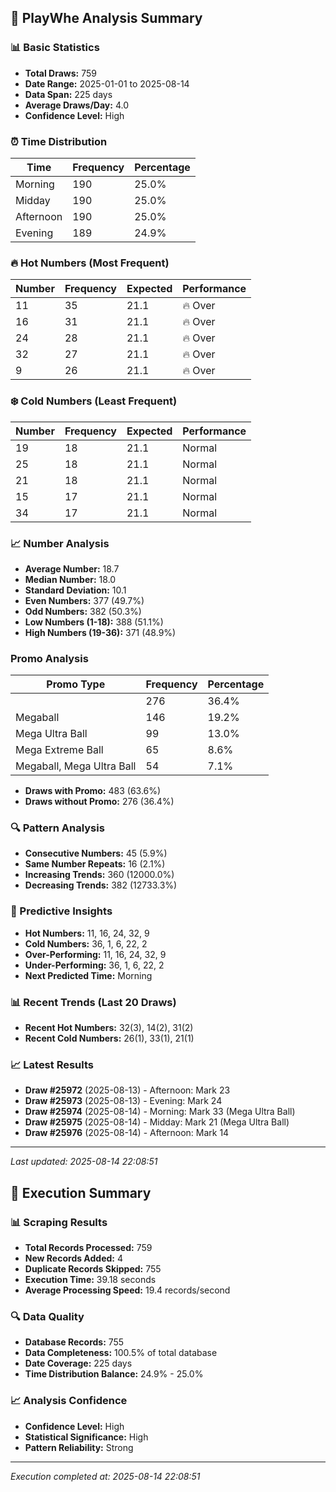 
## 🎯 PlayWhe Analysis Summary

### 📊 Basic Statistics
- **Total Draws:** 759
- **Date Range:** 2025-01-01 to 2025-08-14
- **Data Span:** 225 days
- **Average Draws/Day:** 4.0
- **Confidence Level:** High

### ⏰ Time Distribution
| Time | Frequency | Percentage |
|------|-----------|------------|
| Morning | 190 | 25.0% |
| Midday | 190 | 25.0% |
| Afternoon | 190 | 25.0% |
| Evening | 189 | 24.9% |

### 🔥 Hot Numbers (Most Frequent)
| Number | Frequency | Expected | Performance |
|--------|-----------|----------|-------------|
| 11 | 35 | 21.1 | 🔥 Over |
| 16 | 31 | 21.1 | 🔥 Over |
| 24 | 28 | 21.1 | 🔥 Over |
| 32 | 27 | 21.1 | 🔥 Over |
| 9 | 26 | 21.1 | 🔥 Over |

### ❄️ Cold Numbers (Least Frequent)
| Number | Frequency | Expected | Performance |
|--------|-----------|----------|-------------|
| 19 | 18 | 21.1 | Normal |
| 25 | 18 | 21.1 | Normal |
| 21 | 18 | 21.1 | Normal |
| 15 | 17 | 21.1 | Normal |
| 34 | 17 | 21.1 | Normal |

### 📈 Number Analysis
- **Average Number:** 18.7
- **Median Number:** 18.0
- **Standard Deviation:** 10.1
- **Even Numbers:** 377 (49.7%)
- **Odd Numbers:** 382 (50.3%)
- **Low Numbers (1-18):** 388 (51.1%)
- **High Numbers (19-36):** 371 (48.9%)

###  Promo Analysis
| Promo Type | Frequency | Percentage |
|------------|-----------|------------|
|  | 276 | 36.4% |
| Megaball | 146 | 19.2% |
| Mega Ultra Ball | 99 | 13.0% |
| Mega Extreme Ball | 65 | 8.6% |
| Megaball, Mega Ultra Ball | 54 | 7.1% |
- **Draws with Promo:** 483 (63.6%)
- **Draws without Promo:** 276 (36.4%)

### 🔍 Pattern Analysis
- **Consecutive Numbers:** 45 (5.9%)
- **Same Number Repeats:** 16 (2.1%)
- **Increasing Trends:** 360 (12000.0%)
- **Decreasing Trends:** 382 (12733.3%)

### 🔮 Predictive Insights
- **Hot Numbers:** 11, 16, 24, 32, 9
- **Cold Numbers:** 36, 1, 6, 22, 2
- **Over-Performing:** 11, 16, 24, 32, 9
- **Under-Performing:** 36, 1, 6, 22, 2
- **Next Predicted Time:** Morning

### 📊 Recent Trends (Last 20 Draws)
- **Recent Hot Numbers:** 32(3), 14(2), 31(2)
- **Recent Cold Numbers:** 26(1), 33(1), 21(1)

### 📈 Latest Results
- **Draw #25972** (2025-08-13) - Afternoon: Mark 23 
- **Draw #25973** (2025-08-13) - Evening: Mark 24 
- **Draw #25974** (2025-08-14) - Morning: Mark 33 (Mega Ultra Ball)
- **Draw #25975** (2025-08-14) - Midday: Mark 21 (Mega Ultra Ball)
- **Draw #25976** (2025-08-14) - Afternoon: Mark 14 

---
*Last updated: 2025-08-14 22:08:51*

## 🚀 Execution Summary

### 📊 Scraping Results
- **Total Records Processed:** 759
- **New Records Added:** 4
- **Duplicate Records Skipped:** 755
- **Execution Time:** 39.18 seconds
- **Average Processing Speed:** 19.4 records/second

### 🔍 Data Quality
- **Database Records:** 755
- **Data Completeness:** 100.5% of total database
- **Date Coverage:** 225 days
- **Time Distribution Balance:** 24.9% - 25.0%

### 📈 Analysis Confidence
- **Confidence Level:** High
- **Statistical Significance:** High
- **Pattern Reliability:** Strong

---
*Execution completed at: 2025-08-14 22:08:51*
